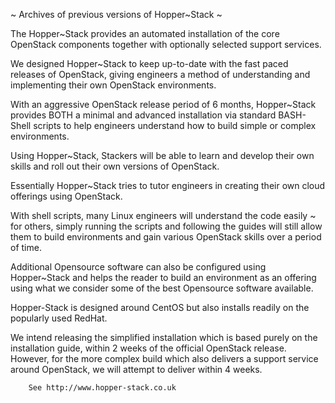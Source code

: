 ~ Archives of previous versions of Hopper~Stack ~

The Hopper~Stack provides an automated installation of the core OpenStack components together with optionally selected support services. 

We designed Hopper~Stack to keep up-to-date with the fast paced releases of OpenStack, giving engineers a method of understanding and implementing their own OpenStack environments.

With an aggressive OpenStack release period of 6 months, Hopper~Stack provides BOTH a minimal and advanced installation via standard BASH-Shell scripts to help engineers understand how to build simple or complex environments. 

Using Hopper~Stack, Stackers will be able to learn and develop their own skills and roll out their own versions of OpenStack.

Essentially Hopper~Stack tries to tutor engineers in creating their own cloud offerings using OpenStack.

With shell scripts, many Linux engineers will understand the code easily ~ for others, simply running the scripts and following the guides will still allow them to build environments and gain various OpenStack skills over a period of time. 

Additional Opensource software can also be configured using Hopper~Stack and helps the reader to build an environment as an offering using what we consider some of the best Opensource software available.

Hopper-Stack is designed around CentOS but also installs readily on the popularly used RedHat.

We intend releasing the simplified installation which is based purely on the installation guide, within 2 weeks of the official OpenStack release. However, for the more complex build which also delivers a support service around OpenStack, we will attempt to deliver within 4 weeks. 

		See http://www.hopper-stack.co.uk
